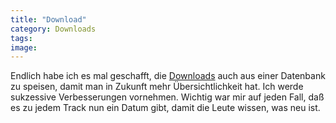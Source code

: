 ```yaml
---
title: "Download"
category: Downloads
tags: 
image: 
---
```


Endlich habe ich es mal geschafft, die [Downloads](/downloads) auch aus einer Datenbank zu speisen, damit man in Zukunft mehr Übersichtlichkeit hat. Ich werde sukzessive Verbesserungen vornehmen. Wichtig war mir auf jeden Fall, daß es zu jedem Track nun ein Datum gibt, damit die Leute wissen, was neu ist.